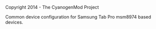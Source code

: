 Copyright 2014 - The CyanogenMod Project

Common device configuration for Samsung Tab Pro msm8974 based
devices.
